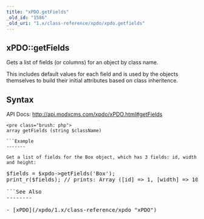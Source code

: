 ```yaml
---
title: "xPDO.getFields"
_old_id: "1586"
_old_uri: "1.x/class-reference/xpdo/xpdo.getfields"
---
```


xPDO::getFields
---------------

Gets a list of fields (or columns) for an object by class name.

This includes default values for each field and is used by the objects themselves to build their initial attributes based on class inheritence.

Syntax
------

API Docs: <http://api.modxcms.com/xpdo/xPDO.html#getFields>

```
<pre class="brush: php">
array getFields (string $className)

```Example
-------

Get a list of fields for the Box object, which has 3 fields: id, width and height:

```
<pre class="brush: php">
$fields = $xpdo->getFields('Box');
print_r($fields); // prints: Array ([id] => 1, [width] => 10, [height] => 23)

```See Also
--------

- [xPDO](/xpdo/1.x/class-reference/xpdo "xPDO")